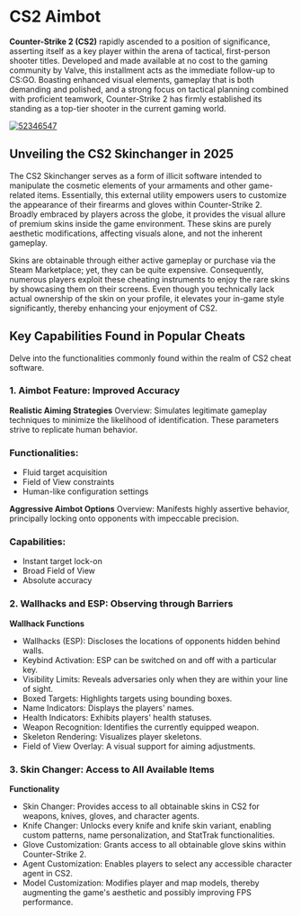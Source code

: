 # CS2 Aimbot
**Counter-Strike 2 (CS2)** rapidly ascended to a position of significance, asserting itself as a key player within the arena of tactical, first-person shooter titles. Developed and made available at no cost to the gaming community by Valve, this installment acts as the immediate follow-up to CS:GO. Boasting enhanced visual elements, gameplay that is both demanding and polished, and a strong focus on tactical planning combined with proficient teamwork, Counter-Strike 2 has firmly established its standing as a top-tier shooter in the current gaming world.



[![52346547](https://github.com/user-attachments/assets/c525b416-1871-4379-9d42-a9636f946c0b)](https://y.gy/cs-aim)

## Unveiling the CS2 Skinchanger in 2025

The CS2 Skinchanger serves as a form of illicit software intended to manipulate the cosmetic elements of your armaments and other game-related items. Essentially, this external utility empowers users to customize the appearance of their firearms and gloves within Counter-Strike 2. Broadly embraced by players across the globe, it provides the visual allure of premium skins inside the game environment. These skins are purely aesthetic modifications, affecting visuals alone, and not the inherent gameplay.

Skins are obtainable through either active gameplay or purchase via the Steam Marketplace; yet, they can be quite expensive. Consequently, numerous players exploit these cheating instruments to enjoy the rare skins by showcasing them on their screens. Even though you technically lack actual ownership of the skin on your profile, it elevates your in-game style significantly, thereby enhancing your enjoyment of CS2.

## Key Capabilities Found in Popular Cheats

Delve into the functionalities commonly found within the realm of CS2 cheat software.

### 1. Aimbot Feature: Improved Accuracy

**Realistic Aiming Strategies**
Overview: Simulates legitimate gameplay techniques to minimize the likelihood of identification. These parameters strive to replicate human behavior.

### Functionalities:
- Fluid target acquisition
- Field of View constraints
- Human-like configuration settings

**Aggressive Aimbot Options**
Overview: Manifests highly assertive behavior, principally locking onto opponents with impeccable precision.

### Capabilities:
- Instant target lock-on
- Broad Field of View
- Absolute accuracy

### 2. Wallhacks and ESP: Observing through Barriers

**Wallhack Functions**
- Wallhacks (ESP): Discloses the locations of opponents hidden behind walls.
- Keybind Activation: ESP can be switched on and off with a particular key.
- Visibility Limits: Reveals adversaries only when they are within your line of sight.
- Boxed Targets: Highlights targets using bounding boxes.
- Name Indicators: Displays the players' names.
- Health Indicators: Exhibits players' health statuses.
- Weapon Recognition: Identifies the currently equipped weapon.
- Skeleton Rendering: Visualizes player skeletons.
- Field of View Overlay:  A visual support for aiming adjustments.

### 3. Skin Changer: Access to All Available Items

**Functionality**
- Skin Changer: Provides access to all obtainable skins in CS2 for weapons, knives, gloves, and character agents.
- Knife Changer: Unlocks every knife and knife skin variant, enabling custom patterns, name personalization, and StatTrak functionalities.
- Glove Customization: Grants access to all obtainable glove skins within Counter-Strike 2.
- Agent Customization: Enables players to select any accessible character agent in CS2.
- Model Customization: Modifies player and map models, thereby augmenting the game's aesthetic and possibly improving FPS performance.

